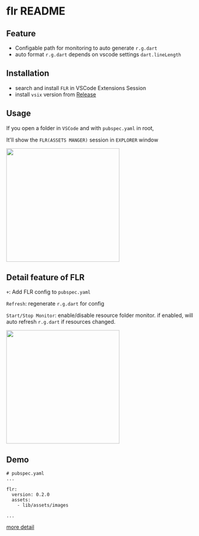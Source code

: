 # flr README

## Feature

- Configable path for monitoring to auto generate `r.g.dart`
- auto format `r.g.dart` depends on vscode settings `dart.lineLength`

## Installation

- search and install `FLR` in VSCode Extensions Session
- install `vsix` version from [Release](https://github.com/Fly-Mix/flr-vscode-extension/releases)

## Usage

If you open a folder in `VSCode` and with `pubspec.yaml` in root,

It'll show the `FLR(ASSETS MANGER)` session in `EXPLORER` window

<image src = "https://raw.githubusercontent.com/Fly-Mix/Resources/master/FLRVSCodeExtension/explorer.png" width=300/>
<br/>

## Detail feature of FLR

`+`: Add FLR config to `pubspec.yaml`

`Refresh`: regenerate `r.g.dart` for config

`Start/Stop Monitor`: enable/disable resource folder monitor. if enabled, will auto refresh `r.g.dart` if resources changed.

<image src = "https://raw.githubusercontent.com/Fly-Mix/Resources/master/FLRVSCodeExtension/usage.jpg" width=300/>

## Demo

```
# pubspec.yaml
...

flr:
  version: 0.2.0
  assets:
    - lib/assets/images

...
```

[more detail](https://github.com/Fly-Mix/flutter_r_demo)
